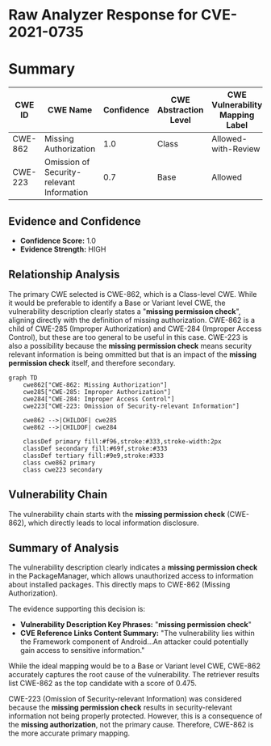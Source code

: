 # Raw Analyzer Response for CVE-2021-0735

# Summary
| CWE ID | CWE Name | Confidence | CWE Abstraction Level | CWE Vulnerability Mapping Label | CWE-Vulnerability Mapping Notes |
|---|---|---|---|---|---|
| CWE-862 | Missing Authorization | 1.0 | Class | Allowed-with-Review | Primary CWE |
| CWE-223 | Omission of Security-relevant Information | 0.7 | Base | Allowed | Secondary Candidate |

## Evidence and Confidence

*   **Confidence Score:** 1.0
*   **Evidence Strength:** HIGH

## Relationship Analysis
The primary CWE selected is CWE-862, which is a Class-level CWE. While it would be preferable to identify a Base or Variant level CWE, the vulnerability description clearly states a "**missing permission check**", aligning directly with the definition of missing authorization. CWE-862 is a child of CWE-285 (Improper Authorization) and CWE-284 (Improper Access Control), but these are too general to be useful in this case. CWE-223 is also a possibility because the **missing permission check** means security relevant information is being ommitted but that is an impact of the **missing permission check** itself, and therefore secondary.

```mermaid
graph TD
    cwe862["CWE-862: Missing Authorization"]
    cwe285["CWE-285: Improper Authorization"]
    cwe284["CWE-284: Improper Access Control"]
    cwe223["CWE-223: Omission of Security-relevant Information"]

    cwe862 -->|CHILDOF| cwe285
    cwe862 -->|CHILDOF| cwe284
    
    classDef primary fill:#f96,stroke:#333,stroke-width:2px
    classDef secondary fill:#69f,stroke:#333
    classDef tertiary fill:#9e9,stroke:#333
    class cwe862 primary
    class cwe223 secondary
```

## Vulnerability Chain
The vulnerability chain starts with the **missing permission check** (CWE-862), which directly leads to local information disclosure.

## Summary of Analysis
The vulnerability description clearly indicates a **missing permission check** in the PackageManager, which allows unauthorized access to information about installed packages. This directly maps to CWE-862 (Missing Authorization).

The evidence supporting this decision is:

*   **Vulnerability Description Key Phrases:** "**missing permission check**"
*   **CVE Reference Links Content Summary:** "The vulnerability lies within the Framework component of Android...An attacker could potentially gain access to sensitive information."

While the ideal mapping would be to a Base or Variant level CWE, CWE-862 accurately captures the root cause of the vulnerability. The retriever results list CWE-862 as the top candidate with a score of 0.475.

CWE-223 (Omission of Security-relevant Information) was considered because the **missing permission check** results in security-relevant information not being properly protected. However, this is a consequence of the **missing authorization**, not the primary cause. Therefore, CWE-862 is the more accurate primary mapping.